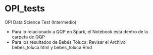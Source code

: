 # OPI_tests
OPI Data Science Test (Intermedio)

- Para lo relacionado a QQP en Spark, el Notebook está dentro de la carpeta de QQP
- Para los resultados de Bebés Toluca: Revisar el Archivo bebes_toluca.html y bebes_toluca.Rmd
